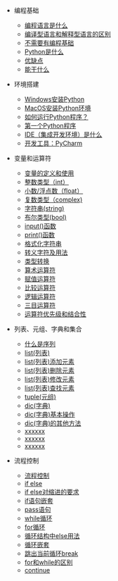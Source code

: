 * 编程基础

  * [编程语言是什么](1.编程基础/编程语言是什么.md)
  * [编译型语言和解释型语言的区别](1.编程基础/编译型语言和解释型语言的区别.md)
  * [不需要有编程基础](1.编程基础/不需要有编程基础.md)
  * [Python是什么](1.编程基础/Python是什么.md)
  * [优缺点](1.编程基础/优缺点.md)
  * [能干什么](1.编程基础/能干什么.md)

* 环境搭建
  * [Windows安装Python](2.环境搭建/Windows安装Python.md)
  * [MacOS安装Python环境](2.环境搭建/MacOS安装Python环境.md)
  * [如何运行Python程序？](2.环境搭建/如何运行Python程序？.md)
  * [第一个Python程序](2.环境搭建/第一个Python程序.md)
  * [IDE（集成开发环境）是什么](2.环境搭建/IDE（集成开发环境）是什么.md)
  * [开发工具：PyCharm](2.环境搭建/开发工具：PyCharm.md)

* 变量和运算符
  * [变量的定义和使用](3.变量和运算符/变量的定义和使用.md)
  * [整数类型（int）](3.变量和运算符/整数类型.md)
  * [小数/浮点数（float）](3.变量和运算符/小数和浮点数.md)
  * [复数类型（complex)](3.变量和运算符/复数类型.md)
  * [字符串(string)](3.变量和运算符/字符串.md)
  * [布尔类型(bool)](3.变量和运算符/布尔类型.md)
  * [input()函数](3.变量和运算符/input()函数.md)
  * [print()函数](3.变量和运算符/print()函数.md)
  * [格式化字符串](3.变量和运算符/格式化字符串.md)
  * [转义字符及用法](3.变量和运算符/转义字符及用法.md)
  * [类型转换](3.变量和运算符/类型转换.md)
  * [算术运算符](3.变量和运算符/算术运算符.md)
  * [赋值运算符](3.变量和运算符/赋值运算符.md)
  * [比较运算符](3.变量和运算符/比较运算符.md)
  * [逻辑运算符](3.变量和运算符/逻辑运算符.md)
  * [三目运算符](3.变量和运算符/三目运算符.md)
  * [运算符优先级和结合性](3.变量和运算符/运算符优先级和结合性.md)

* 列表、元组、字典和集合
  * [什么是序列](4.列表等/什么是序列.md)
  * [list(列表)](4.列表等/list(列表).md)
  * [list(列表)添加元素](4.列表等/list(列表)添加元素.md)
  * [list(列表)删除元素](4.列表等/list(列表)删除元素.md)
  * [list(列表)修改元素](4.列表等/list(列表)修改元素.md)
  * [list(列表)查找元素](4.列表等/list(列表)查找元素.md)
  * [tuple(元组)](4.列表等/tuple(元组).md)
  * [dic(字典)](4.列表等/dic(字典).md)
  * [dic(字典)基本操作](4.列表等/dic(字典)基本操作.md)
  * [dic(字典)的其他方法](4.列表等/dic(字典)的其他方法.md)
  * [xxxxxx](4.列表等/xxxxxx.md)
  * [xxxxxx](4.列表等/xxxxxx.md)
  * [xxxxxx](4.列表等/xxxxxx.md)

* 流程控制
  * [流程控制](5.流程控制/流程控制.md)
  * [if else](5.流程控制/ifelse.md)
  * [if else对缩进的要求](5.流程控制/ifelse对缩进的要求.md)
  * [if语句嵌套](5.流程控制/if语句嵌套.md)
  * [pass语句](5.流程控制/pass语句.md)
  * [while循环](5.流程控制/while循环.md)
  * [for循环](5.流程控制/for循环.md)
  * [循环结构中else用法](5.流程控制/循环结构中else用法.md)
  * [循环嵌套](5.流程控制/循环嵌套.md)
  * [跳出当前循环break](5.流程控制/跳出当前循环break.md)
  * [for和while的区别](5.流程控制/for和while的区别.md)
  * [continue](5.流程控制/continue.md)